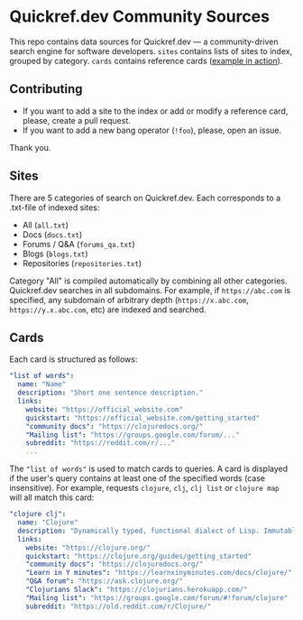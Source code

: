 # Quickref.dev Community Sources

This repo contains data sources for Quickref.dev — a community-driven search engine for software developers. `sites` contains lists of sites to index, grouped by category. `cards` contains reference cards ([example in action](https://quickref.dev/search?q=clojure&type=all)).

## Contributing

- If you want to add a site to the index or add or modify a reference card, please, create a pull request.
- If you want to add a new bang operator (`!foo`), please, open an issue.

Thank you.

## Sites

There are 5 categories of search on Quickref.dev. Each corresponds to a .txt-file of indexed sites:

- All (`all.txt`)
- Docs (`docs.txt`)
- Forums / Q&A (`forums_qa.txt`)
- Blogs (`blogs.txt`)
- Repositories (`repositories.txt`)

Category "All" is compiled automatically by combining all other categories. Quickref.dev searches in all subdomains. For example, if `https://abc.com` is specified, any subdomain of arbitrary depth (`https://x.abc.com`, `https://y.x.abc.com`, etc) are indexed and searched.

## Cards

Each card is structured as follows:

``` yaml
"list of words":
  name: "Name"
  description: "Short one sentence description."
  links:
    website: "https://official_website.com"
    quickstart: "https://official_website.com/getting_started"
    "community docs": "https://clojuredocs.org/"
    "Mailing list": "https://groups.google.com/forum/..."
    subreddit: "https://reddit.com/r/..."
    ...
```

The `"list of words"` is used to match cards to queries. A card is displayed if the user's query contains at least one of the specified words (case insensitive). For example, requests `clojure`, `clj`, `clj list` or `clojure map` will all match this card:

``` yaml
"clojure clj":
  name: "Clojure"
  description: "Dynamically typed, functional dialect of Lisp. Immutable values, strong typing, hosted on JVM and other platforms."
  links:
    website: "https://clojure.org/"
    quickstart: "https://clojure.org/guides/getting_started"
    "community docs": "https://clojuredocs.org/"
    "Learn in Y minutes": "https://learnxinyminutes.com/docs/clojure/"
    "Q&A forum": "https://ask.clojure.org/"
    "Clojurians Slack": "https://clojurians.herokuapp.com/"
    "Mailing list": "https://groups.google.com/forum/#!forum/clojure"
    subreddit: "https://old.reddit.com/r/Clojure/"
```
